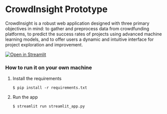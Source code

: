 # CrowdInsight Prototype

CrowdInsight is a robust web application designed with three primary objectives in mind: to gather and preprocess data from crowdfunding platforms, to predict the success rates of projects using advanced machine learning models, and to offer users a dynamic and intuitive interface for project exploration and improvement.

[![Open in Streamlit](https://static.streamlit.io/badges/streamlit_badge_black_white.svg)](https://crowdinsight.streamlit.app/)

### How to run it on your own machine

1. Install the requirements

   ```
   $ pip install -r requirements.txt
   ```

2. Run the app

   ```
   $ streamlit run streamlit_app.py
   ```
